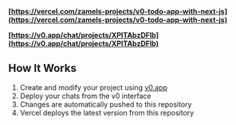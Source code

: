 **[https://vercel.com/zamels-projects/v0-todo-app-with-next-js](https://vercel.com/zamels-projects/v0-todo-app-with-next-js)**

  
**[https://v0.app/chat/projects/XPITAbzDFlb](https://v0.app/chat/projects/XPITAbzDFlb)**

## How It Works

1. Create and modify your project using [v0.app](https://v0.app)
2. Deploy your chats from the v0 interface
3. Changes are automatically pushed to this repository
4. Vercel deploys the latest version from this repository
